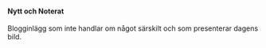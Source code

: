 #### Nytt och Noterat

Blogginlägg som inte handlar om något särskilt och som presenterar dagens bild.
